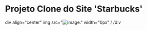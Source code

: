 # Projeto Clone do Site 'Starbucks'

div align="center"
img src="![image](https://user-images.githubusercontent.com/67977860/142000259-426dd3ea-4423-4c1b-bd69-b96c48085934.png)." width="0px" /
/div

